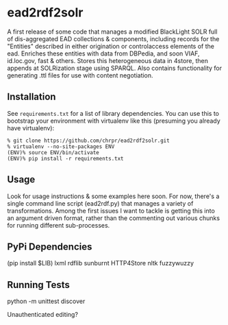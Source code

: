 ead2rdf2solr
=========

A first release of some code that manages a modified BlackLight
SOLR full of dis-aggregated EAD collections & components, including
records for the "Entities" described in either origination or
controlaccess elements of the ead. Enriches these entities with
data from DBPedia, and soon VIAF, id.loc.gov, fast & others. Stores
this heterogeneous data in 4store, then appends at SOLRization stage
using SPARQL. Also contains functionality for generating .ttl files
for use with content negotiation.


Installation
------------

See ```requirements.txt``` for a list of library dependencies.  You
can use this to bootstrap your environment with virtualenv like this
(presuming you already have virtualenv):

```
% git clone https://github.com/chrpr/ead2rdf2solr.git
% virtualenv --no-site-packages ENV
(ENV)% source ENV/bin/activate
(ENV)% pip install -r requirements.txt
```


Usage
--------

Look for usage instructions & some examples here soon. For now,
there's a single command line script (ead2rdf.py) that manages a
variety of transformations. Among the first issues I want to tackle
is getting this into an argument driven format, rather than the
commenting out various chunks for running different sub-processes.

PyPi Dependencies
--------------------
(pip install $LIB)
lxml 
rdflib
sunburnt
HTTP4Store
nltk
fuzzywuzzy

Running Tests
----------------

python -m unittest discover

Unauthenticated editing?

